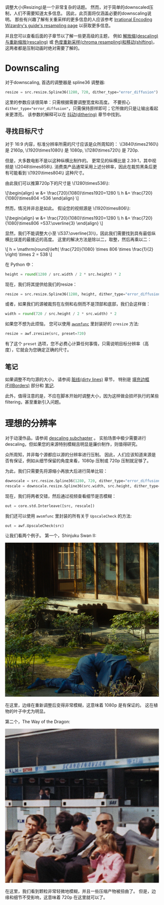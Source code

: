 调整大小(Resizing)是一个非常复杂的话题。
然而，对于简单的downscaled压制，人们不需要知道太多信息。
因此，此页面将仅涵盖必要的downscaling说明。
那些有兴趣了解有关重采样的更多信息的人应该参考 [Irrational Encoding Wizardry's guide's resampling page](https://guide.encode.moe/encoding/resampling.html) 以获取更多信息。

并且您可以查看后面的子章节以了解一些更高级的主题， 例如 [解放缩(descaling)与重新缩放(rescaling)](descaling.md) 或 [色度重新采样(chroma resampling)和移动(shifting)](chroma_res.md)，这两者都是压制动画时绝对需要了解的。

# Downscaling

对于downscaling, 首选的调整器是 spline36 调整器:

```py
resize = src.resize.Spline36(1280, 720, dither_type="error_diffusion")
```

这里的参数应该很简单：只需根据需要调整宽度和高度。
不要担心 `dither_type="error_diffusion"`，只需保持原样即可；它所做的只是让输出看起来更漂亮。
该参数的解释可以在 [抖动(dithering)](bit_depths.md) 章节中找到。

## 寻找目标尺寸

对于 16:9 内容，标准分辨率所需的尺寸应该是众所周知的： \\(3840\times2160\\) 是 2160p, \\(1920\times1080\\) 是 1080p, \\(1280\times720\\) 是 720p.

但是，大多数电影不是以这种纵横比制作的。
更常见的纵横比是 2.39:1，其中视频是 \\(2048\times858\\).
消费类产品通常采用上述分辨率，因此在裁剪黑条后更有可能看到 \\(1920\times804\\) 这种尺寸。

由此我们可以推算720p下的尺寸是 \\(1280\times536\\):

\\[\begin{align}
w &= \frac{720}{1080}\times1920=1280 \\\\
h &= \frac{720}{1080}\times804 =536
\end{align}
\\]

然而，情况并非总是如此。
假设您的视频源是 \\(1920\times806\\):

\\[\begin{align}
w &= \frac{720}{1080}\times1920=1280 \\\\
h &= \frac{720}{1080}\times806 =537.\overline{3}
\end{align}
\\]

显然，我们不能调整大小至 \\(537.\overline{3}\\)，因此我们需要找到具有最低纵横比误差的最接近的高度。
这里的解决方法是除以二，取整，然后再乘以二：

\\[
h = \mathrm{round}\left( \frac{720}{1080} \times 806 \times \frac{1}{2} \right) \times 2 = 538
\\]

在 Python 中：

```py
height = round(1280 / src.width / 2 * src.height) * 2
```

现在，我们将其提供给我们的resize：

```py
resize = src.resize.Spline36(1280, height, dither_type="error_diffusion")
```

或者，如果我们的源被裁剪在左侧和右侧而不是顶部和底部，我们会这样做：

```py
width = round(720 / src.height / 2 * src.width) * 2
```

如果您不想为此烦恼， 您可以使用 [`awsmfunc`](https://git.concertos.live/AHD/awsmfunc/) 里封装好的 `zresize` 方法:

```py
resize = awf.zresize(src, preset=720)
```

有了这个 `preset` 选项，您不必费心计算任何事情，只需说明目标分辨率（高度），它就会为您确定正确的尺寸。

## 笔记

如果调整不均匀源的大小， 请参阅 [脏线(dirty lines)](dirty_lines.md) 章节， 特别是 [填充边框(FillBorders)](dirty_lines.md#fillborders) 部分和 [笔记](dirty_lines.md#笔记).

此外，值得注意的是，不应在脚本开始时调整大小，因为这样做会损坏执行的某些filtering，甚至重新引入问题。

# 理想的分辨率

对于动漫作品，请参阅 [descaling subchapter](descaling.md) 。
实拍场景中极少需要进行descaling，但如果您的来源特别模糊且明显是廉价制作，则值得研究。

众所周知，并非每个源都应以源的分辨率进行压制。
因此，人们应该知道来源是否有保证，例如从细节保留的角度来看，1080p 压制或 720p 压制就足够了。

为此，我们只需要先将源缩小再放大后进行简单比较：

```py
downscale = src.resize.Spline36(1280, 720, dither_type="error_diffusion")
rescale = downscale.resize.Spline36(src.width, src.height, dither_type="error_diffusion")
```

现在，我们将两者交错，然后通过视频查看细节是否模糊：

```py
out = core.std.Interleave([src, rescale])
```

我们还可以使用 `awsmfunc` 里封装的所有关于 `UpscaleCheck` 的方法:

```py
out = awf.UpscaleCheck(src)
```

让我们看两个例子。
第一个，Shinjuku Swan II:

<p align="center">
<img src='Pictures/swan_0.png' onmouseover="this.src='Pictures/swan_1.png';" onmouseout="this.src='Pictures/swan_0.png';"/>
</p>

在这里，边缘在重新调整后变得非常模糊，这意味着 1080p 是有保证的。
这在植物的叶子中尤为明显。

第二个，The Way of the Dragon:

<p align="center">
<img src='Pictures/dragon_0.png' onmouseover="this.src='Pictures/dragon_1.png';" onmouseout="this.src='Pictures/dragon_0.png';"/>
</p>

在这里，我们看到颗粒非常轻微地模糊，并且一些压缩产物被扭曲了。
但是，边缘和细节不受影响，这意味着 720p 在这里就可以了。
